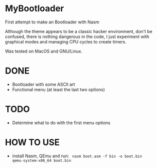 # MyBootloader
First attempt to make an Bootloader with Nasm

Although the theme appears to be a classic hacker environment, don't be confused, there is nothing dangerous in the code, I just experiment with graphical modes and managing CPU cycles to create timers.

Was tested on MacOS and GNU/Linux.

# DONE
* Bootloader with some ASCII art
* Functional menu (at least the last two options)

# TODO
* Determine what to do with the first menu options

# HOW TO USE
* install Nasm, QEmu and run:
  <code>
  nasm boot.asm -f bin -o boot.bin
  qemu-system-x86_64 boot.bin
  </code>

